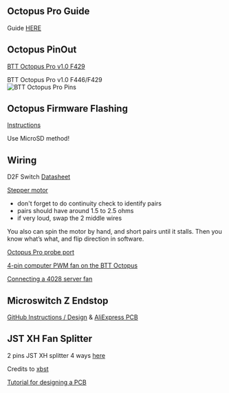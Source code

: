 ## Octopus Pro Guide

Guide [HERE](https://www.makenprint.uk/3d-printing/3d-printing-guides/3d-printer-mainboard-installation-guides/btt-octopus-guides/btt-octopus-pro-guide/)

## Octopus PinOut

[BTT Octopus Pro v1.0 F429](https://teamgloomy.github.io/btt_octopus_pro_1.0_f429_pins.html)

BTT Octopus Pro v1.0 F446/F429  
![BTT Octopus Pro Pins](https://github.com/gourmandos/VoronTrident300/blob/main/images/BIGTREETECH-Octopus-Pro-V1.0-Color-PIN.png?raw=true)

## Octopus Firmware Flashing

[Instructions](https://github.com/VoronDesign/Voron-Documentation/blob/main/build/software/octopus_klipper.md)

Use MicroSD method!

## Wiring

D2F Switch [Datasheet](/images/D2F_DS.pdf)

[Stepper motor](/images/4wireMotor.png)  
- don't forget to do continuity check to identify pairs
- pairs should have around 1.5 to 2.5 ohms
- if very loud, swap the 2 middle wires

You also can spin the motor by hand, and short pairs until it stalls. Then you know what’s what, and flip direction in software.

[Octopus Pro probe port](https://gadgetangel.org/build/electrical/OctopusPro_ProbePort)

[ 4-pin computer PWM fan on the BTT Octopus](https://www.nicksherlock.com/2022/01/driving-a-4-pin-computer-pwm-fan-on-the-btt-octopus-using-klipper/)

[Connecting a 4028 server fan](https://os.ratrig.com/docs/guides/4028/)

## Microswitch Z Endstop 

[GitHub Instructions / Design](https://github.com/VoronDesign/Voron-Hardware/tree/master/Microswitch_Z_Endstop) & [AliExpress PCB](https://www.aliexpress.com/item/1005005223120516.html)

## JST XH Fan Splitter

2 pins JST XH splitter 4 ways [here](/other/XH-Splitter_gerbers.zip)

Credits to [xbst](https://github.com/xbst/Random-PCBs/tree/master)

[Tutorial for designing a PCB](https://www.circuitbasics.com/make-custom-pcb/)